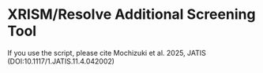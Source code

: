 # XRISM/Resolve Additional Screening Tool
If you use the script, please cite Mochizuki et al. 2025, JATIS (DOI:10.1117/1.JATIS.11.4.042002)
